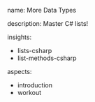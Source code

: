 name: More Data Types

description: Master C# lists!

insights:
  - lists-csharp
  - list-methods-csharp


aspects:
  - introduction
  - workout

